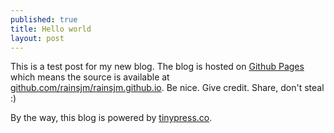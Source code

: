 ```yaml
---
published: true
title: Hello world
layout: post
---
```

This is a test post for my new blog. The blog is hosted on [Github Pages](http://pages.github.com/) which means the source is available at [github.com/rainsjm/rainsjm.github.io](http://github.com/rainsjm/rainsjm.github.io). Be nice. Give credit. Share, don't steal :)

By the way, this blog is powered by [tinypress.co](https://tinypress.co).